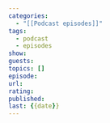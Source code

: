 ```yaml
---
categories:
  - "[[Podcast episodes]]"
tags:
  - podcast
  - episodes
show: 
guests: 
topics: []
episode: 
url: 
rating: 
published: 
last: {{date}}
---
```

